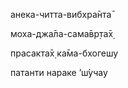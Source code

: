 анека-читта-вибхра̄нта̄

моха-джа̄ла-сама̄вр̣та̄х̣

прасакта̄х̣ ка̄ма-бхогешу

патанти нараке ’ш́учау